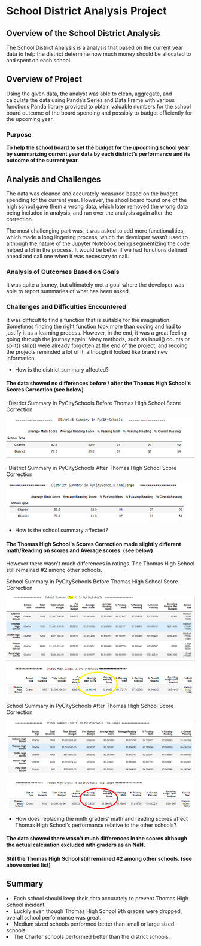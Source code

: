 # School District Analysis Project

## Overview of the School District Analysis
The School District Analysis is a analysis that based on the current year data to help the district determine how much money should be allocated to and spent on each school. 

## Overview of Project
Using the given data, the analyst was able to clean, aggregate, and calculate the data using Panda’s Series and Data Frame with various functions Panda library provided to obtain valuable numbers for the school board outcome of the board spending and possibly to budget efficiently for the upcoming year.

### Purpose
<b>To help the school board to set the budget for the upcoming school year by summarizing current year data by each district’s performance and its outcome of the current year.</b>
	
	
## Analysis and Challenges
The data was cleaned and accurately measured based on the budget spending for the current year.  However, the shool board found one of the high school gave them a wrong data, which later removed the wrong data being included in analysis, and ran over the analysis again after the correction.   

The most challenging part was, it was asked to add more functionalities, which made a long lingering process, which the developer wasn’t used to although the nature of the Jupyter Notebook being segmentizing the code helped a lot in the process.  It would be better if we had functions defined ahead and call one when it was necessary to call. 

### Analysis of Outcomes Based on Goals
It was quite a jouney, but ultimately met a goal where the developer was able to report summaries of what has been asked.


### Challenges and Difficulties Encountered
It was difficult to find a function that is suitable for the imagination.  Sometimes finding the right function took more than coding and had to justify it as a learning process.  However, in the end, it was a great feeling going through the journey again.  Many methods, such as isnull() counts or split() strip() were already forgotten at the end of the project, and redoing the projects reminded a lot of it, although it looked like brand new information.

- How is the district summary affected?
#### The data showed no differences before / after the Thomas High School's Scores Correction (see below)


-District Summary in PyCitySchools Before Thomas High School Score Correction

![District Summary Before](resources/District_Summary_Before_TH.PNG)

-District Summary in PyCitySchools After Thomas High School Score Correction

![District Summary After](/resources/District_Summary_After_TH.PNG)





- How is the school summary affected?
#### The Thomas High School's Scores Correction made slightly different math/Reading on scores and Average scores. (see below)
However there wasn't much differences in ratings.  The Thomas High School still remained #2 among other schools.

School Summary in PyCitySchools Before Thomas High School Score Correction

![School Summary (Top 5) Before](/resources/School_Summary_Top5_before_TH.PNG)

![Thomas High School Summary Before](/resources/ThomasH_Summary_Before_TH.PNG)

School Summary in PyCitySchools After Thomas High School Score Correction

![School Summary (Top 5) After](/resources/School_Summary_Top5_after_TH.PNG)

![Thomas High School Summary Before](/resources/ThomasH_Summary_After_TH.PNG)


- How does replacing the ninth graders’ math and reading scores affect Thomas High School’s performance relative to the other schools?
#### The data showed there wasn't much differences in the scores although the actual calcuation excluded nith graders as an NaN. 
#### Still the Thomas High School still remained #2 among other schools. (see above sorted list)


## Summary
  <li> Each school should keep their data accurately to prevent Thomas High School incident.</li>
  <li> Luckily even though Thomas High School 9th grades were dropped, overall school performance was great. </li>
  <li> Medium sized schools performed better than small or large sized schools. </li>
  <li> The Charter schools performed better than the district schools. </li>
